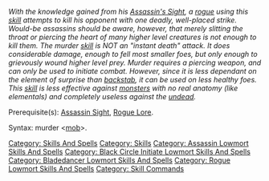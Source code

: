 *With the knowledge gained from his [Assassin's
Sight](Assassin_Sight.md "wikilink"), a
[rogue](:Category:_Rogues.md "wikilink") using this
[skill](:Category:_Skills.md "wikilink") attempts to kill his opponent
with one deadly, well-placed strike. Would-be assassins should be aware,
however, that merely slitting the throat or piercing the heart of many
higher level creatures is not enough to kill them. The murder
[skill](:Category:_Skills.md "wikilink") is NOT an "instant death"
attack. It does considerable damage, enough to fell most smaller foes,
but only enough to grievously wound higher level prey. Murder requires a
piercing weapon, and can only be used to initiate combat. However, since
it is less dependant on the element of surprise than
[backstab](Backstab.md "wikilink"), it can be used on less healthy foes.
This [skill](:Category:_Skills.md "wikilink") is less effective against
[monsters](:Category:_Mobs.md "wikilink") with no real anatomy (like
elementals) and completely useless against the
[undead](Undead_Mobs.md "wikilink").*

Prerequisite(s): [Assassin Sight](Assassin_Sight.md "wikilink"), [Rogue
Lore](Rogue_Lore.md "wikilink").

Syntax: murder \<[mob](:Category:_Mobs.md "wikilink")\>.

[Category: Skills And Spells](Category:_Skills_And_Spells "wikilink")
[Category: Skills](Category:_Skills "wikilink") [Category: Assassin
Lowmort Skills And
Spells](Category:_Assassin_Lowmort_Skills_And_Spells "wikilink")
[Category: Black Circle Initiate Lowmort Skills And
Spells](Category:_Black_Circle_Initiate_Lowmort_Skills_And_Spells "wikilink")
[Category: Bladedancer Lowmort Skills And
Spells](Category:_Bladedancer_Lowmort_Skills_And_Spells "wikilink")
[Category: Rogue Lowmort Skills And
Spells](Category:_Rogue_Lowmort_Skills_And_Spells "wikilink") [Category:
Skill Commands](Category:_Skill_Commands "wikilink")
